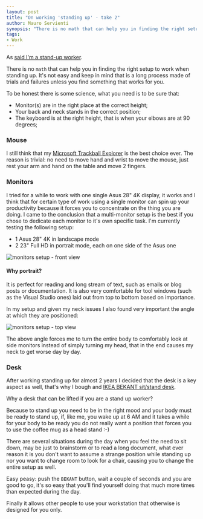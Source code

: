 ```yaml
---
layout: post
title: "On working 'standing up' - take 2"
author: Mauro Servienti
synopsis: "There is no math that can help you in finding the right setup to work when standing up. It’s not easy and keep in mind that is a long process made of trials and failures unless you find something that works for you."
tags:
- Work
---
```


As [said I'm a stand-up worker](/2015/07/01/on-working-standing-up.html).

There is no `math` that can help you in finding the right setup to work when standing up. It's not easy and keep in mind that is a long process made of trials and failures unless you find something that works for you.

To be honest there is some science, what you need is to be sure that:

* Monitor(s) are in the right place at the correct height;
* Your back and neck stands in the correct position;
* The keyboard is at the right height, that is when your elbows are at 90 degrees;

### Mouse

I still think that my [Microsoft Trackball Explorer](https://www.google.it/search?q=microsoft+trackball+explorer&espv=2&biw=1503&bih=867&tbm=isch&tbo=u&source=univ&sa=X&ei=dYWTVfv0N8r7UIzSgqgO&ved=0CCYQsAQ&dpr=1) is the best choice ever. The reason is trivial: no need to move hand and wrist to move the mouse, just rest your arm and hand on the table and move 2 fingers. 

### Monitors

I tried for a while to work with one single Asus 28" 4K display, it works and I think that for certain type of work using a single monitor can spin up your productivity because it forces you to concentrate on the thing you are doing. I came to the conclusion that a multi-monitor setup is the best if you chose to dedicate each monitor to it's own specific task. I'm currently testing the following setup:

* 1 Asus 28" 4K in landscape mode
* 2 23" Full HD in portrait mode, each on one side of the Asus one

![monitors setup - front view](/img/on-working-standing-up-take-2/front-view.png)

#### Why portrait?

It is perfect for reading and long stream of text, such as emails or blog posts or documentation. It is also very comfortable for tool windows (such as the Visual Studio ones) laid out from top to bottom based on importance.

In my setup and given my neck issues I also found very important the angle at which they are positioned:

![monitors setup - top view](/img/on-working-standing-up-take-2/top-view.png)

The above angle forces me to turn the entire body to comfortably look at side monitors instead of simply turning my head, that in the end causes my neck to get worse day by day.

### Desk

After working standing up for almost 2 years I decided that the desk is a key aspect as well, that's why I bough and [IKEA BEKANT sit/stand desk](http://www.ikea.com/us/en/catalog/products/S19022530/).

Why a desk that can be lifted if you are a stand up worker?

Because to stand up you need to be in the right mood and your body must be ready to stand up, if, like me, you wake up at 6 AM and it takes a while for your body to be ready you do not really want a position that forces you to use the coffee mug as a head stand :-)

There are several situations during the day when you feel the need to sit down, may be just to brainstorm or to read a long document, what ever reason it is you don't want to assume a strange position while standing up nor you want to change room to look for a chair, causing you to change the entire setup as well.

Easy peasy: push the `BEKANT` button, wait a couple of seconds and you are good to go, it's so easy that you'll find yourself doing that much more times than expected during the day.

Finally it allows other people to use your workstation that otherwise is designed for you only.  